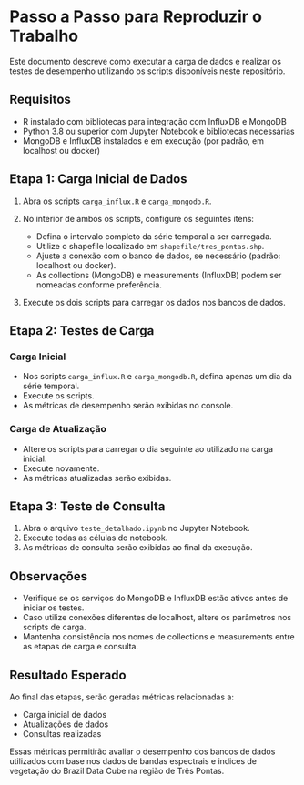 # Passo a Passo para Reproduzir o Trabalho

Este documento descreve como executar a carga de dados e realizar os testes de desempenho utilizando os scripts disponíveis neste repositório.

## Requisitos

- R instalado com bibliotecas para integração com InfluxDB e MongoDB
- Python 3.8 ou superior com Jupyter Notebook e bibliotecas necessárias
- MongoDB e InfluxDB instalados e em execução (por padrão, em localhost ou docker)

## Etapa 1: Carga Inicial de Dados

1. Abra os scripts `carga_influx.R` e `carga_mongodb.R`.

2. No interior de ambos os scripts, configure os seguintes itens:
   - Defina o intervalo completo da série temporal a ser carregada.
   - Utilize o shapefile localizado em `shapefile/tres_pontas.shp`.
   - Ajuste a conexão com o banco de dados, se necessário (padrão: localhost ou docker).
   - As collections (MongoDB) e measurements (InfluxDB) podem ser nomeadas conforme preferência.

3. Execute os dois scripts para carregar os dados nos bancos de dados.

## Etapa 2: Testes de Carga

### Carga Inicial

- Nos scripts `carga_influx.R` e `carga_mongodb.R`, defina apenas um dia da série temporal.
- Execute os scripts.
- As métricas de desempenho serão exibidas no console.

### Carga de Atualização

- Altere os scripts para carregar o dia seguinte ao utilizado na carga inicial.
- Execute novamente.
- As métricas atualizadas serão exibidas.

## Etapa 3: Teste de Consulta

1. Abra o arquivo `teste_detalhado.ipynb` no Jupyter Notebook.
2. Execute todas as células do notebook.
3. As métricas de consulta serão exibidas ao final da execução.

## Observações

- Verifique se os serviços do MongoDB e InfluxDB estão ativos antes de iniciar os testes.
- Caso utilize conexões diferentes de localhost, altere os parâmetros nos scripts de carga.
- Mantenha consistência nos nomes de collections e measurements entre as etapas de carga e consulta.

## Resultado Esperado

Ao final das etapas, serão geradas métricas relacionadas a:
- Carga inicial de dados
- Atualizações de dados
- Consultas realizadas

Essas métricas permitirão avaliar o desempenho dos bancos de dados utilizados com base nos dados de bandas espectrais e indices de vegetação do Brazil Data Cube na região de Três Pontas.
